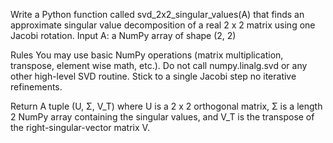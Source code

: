 Write a Python function called svd_2x2_singular_values(A) that finds an approximate singular value decomposition of a real 2 x 2 matrix using one Jacobi rotation.
Input
A: a NumPy array of shape (2, 2)

Rules
You may use basic NumPy operations (matrix multiplication, transpose, element wise math, etc.).
Do not call numpy.linalg.svd or any other high-level SVD routine.
Stick to a single Jacobi step no iterative refinements.

Return
A tuple (U, Σ, V_T) where
U is a 2 x 2 orthogonal matrix,
Σ is a length 2 NumPy array containing the singular values, and
V_T is the transpose of the right-singular-vector matrix V.
